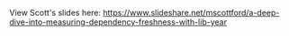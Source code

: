 View Scott's slides here:
https://www.slideshare.net/mscottford/a-deep-dive-into-measuring-dependency-freshness-with-lib-year

